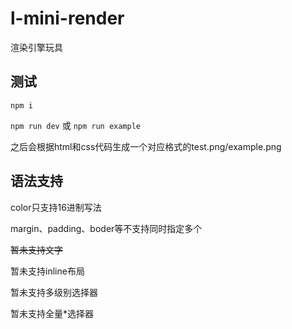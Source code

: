 # l-mini-render
渲染引擎玩具

## 测试
``
npm i
``

``
npm run dev
``
或
``
npm run example
``

之后会根据html和css代码生成一个对应格式的test.png/example.png

## 语法支持
color只支持16进制写法

margin、padding、boder等不支持同时指定多个

~~暂未支持文字~~

暂未支持inline布局

暂未支持多级别选择器

暂未支持全量*选择器
